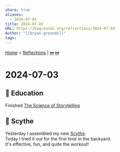```yaml
---  
share: true  
aliases:  
  - 2024-07-03  
title: 2024-07-03  
URL: https://bagrounds.org/reflections/2024-07-03  
Author: "[[bryan-grounds]]"  
tags:   
---  
```

[Home](../index.md) > [Reflections](./index.md) | [⏮️](./2024-07-02.md) [⏭️](./2024-07-04.md)  
# 2024-07-03  
## 🧠 Education  
Finished [The Science of Storytelling](../books/the-science-of-storytelling.md)  
  
## 🌾 Scythe  
Yesterday I assembled my new [Scythe](http://scythesupply.com).  
Today I tried it out for the first time in the backyard.  
It's effective, fun, and quite the workout!  
